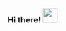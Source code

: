 ### Hi there! <img src="https://raw.githubusercontent.com/MartinHeinz/MartinHeinz/master/wave.gif" width="30px">
